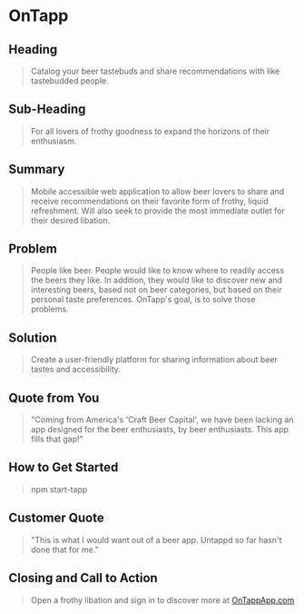 # OnTapp #

## Heading ##
  > Catalog your beer tastebuds and share recommendations with like tastebudded people.

## Sub-Heading ##
  > For all lovers of frothy goodness to expand the horizons of their enthusiasm.

## Summary ##
  > Mobile accessible web application to allow beer lovers to share and receive recommendations on their favorite form of frothy, liquid refreshment.  Will also seek to provide the most immediate outlet for their desired libation.

## Problem ##
  > People like beer. People would like to know where to readily access the beers they like.  In addition, they would like to discover new and interesting beers, based not on beer categories, but based on their personal taste preferences.  OnTapp's goal, is to solve those problems.

## Solution ##
  > Create a user-friendly platform for sharing information about beer tastes and accessibility.

## Quote from You ##
  > "Coming from America's 'Craft Beer Capital', we have been lacking an app designed for the beer enthusiasts, by beer enthusiasts.  This app fills that gap!"

## How to Get Started ##
  > npm start-tapp

## Customer Quote ##
  > "This is what I would want out of a beer app. Untappd so far hasn't done that for me."

## Closing and Call to Action ##
  > Open a frothy libation and sign in to discover more at [OnTappApp.com](http://ontappapp.com)
